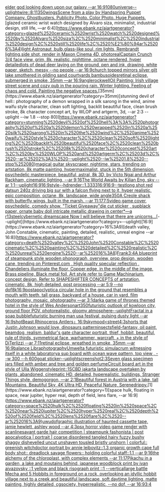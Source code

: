 [elder god looking down upon our galaxy --ar 16:9](https://www.ebank.nz/aiartgenerator?category=elder%2520god%2520looking%2520down%2520upon%2520our%2520galaxy%2520--ar%252016%3A9)[1080](https://www.ebank.nz/aiartgenerator?category=1080)[universe](https://www.ebank.nz/aiartgenerator?category=universe)[--uplight](https://www.ebank.nz/aiartgenerator?category=--uplight)[wire](https://www.ebank.nz/aiartgenerator?category=wire)[::](https://www.ebank.nz/aiartgenerator?category=%3A%3A)[8:11](https://www.ebank.nz/aiartgenerator?category=8%3A11)[350](https://www.ebank.nz/aiartgenerator?category=350)[wings](https://www.ebank.nz/aiartgenerator?category=wings)[Scene from a play by Handspring Puppet Company. Ghostbusters.  Publicity Photo. Color Photo.  Huge Puppets.](https://www.ebank.nz/aiartgenerator?category=Scene%2520from%2520a%2520play%2520by%2520Handspring%2520Puppet%2520Company.%2520Ghostbusters.%2520%2520Publicity%2520Photo.%2520Color%2520Photo.%2520%2520Huge%2520Puppets.)[glazed ceramic wrist watch designed by Alvaro siza, minimalist, industrial design, still life, —ar 6:4](https://www.ebank.nz/aiartgenerator?category=glazed%2520ceramic%2520wrist%2520watch%2520designed%2520by%2520Alvaro%2520siza%2C%2520minimalist%2C%2520industrial%2520design%2C%2520still%2520life%2C%2520%E2%80%94ar%25206%3A4)[light Astronaut ,bulb,glass-like soul, rim lights, Rembrandt lighting,side shot, render in Maxon Cinema 4D, photoreal](https://www.ebank.nz/aiartgenerator?category=light%2520Astronaut%2520%2Cbulb%2Cglass-like%2520soul%2C%2520rim%2520lights%2C%2520Rembrandt%2520lighting%2Cside%2520shot%2C%2520render%2520in%2520Maxon%2520Cinema%25204D%2C%2520photoreal)[Captain Crunch 3/4 face view, grim, 8k, realistic, nighttime, octane rendered, hyper detailed](https://www.ebank.nz/aiartgenerator?category=Captain%2520Crunch%25203/4%2520face%2520view%2C%2520grim%2C%25208k%2C%2520realistic%2C%2520nighttime%2C%2520octane%2520rendered%2C%2520hyper%2520detailed)[lots of dead deer laying on the ground, pen and ink, drawing, white paper, sketch, messy --no people --ar 16:9](https://www.ebank.nz/aiartgenerator?category=lots%2520of%2520dead%2520deer%2520laying%2520on%2520the%2520ground%2C%2520pen%2520and%2520ink%2C%2520drawing%2C%2520white%2520paper%2C%2520sketch%2C%2520messy%2520--no%2520people%2520--ar%252016%3A9)[church topped mirrors silver gilt lake  smothered in gilding sand courtyards bambusoides](https://www.ebank.nz/aiartgenerator?category=church%2520topped%2520mirrors%2520silver%2520gilt%2520lake%2520%2520smothered%2520in%2520gilding%2520sand%2520courtyards%2520bambusoides)[retinal eclipse, submerged in smoke, 35mm —ar 16:9](https://www.ebank.nz/aiartgenerator?category=retinal%2520eclipse%2C%2520submerged%2520in%2520smoke%2C%252035mm%2520%E2%80%94ar%252016%3A9)[angle](https://www.ebank.nz/aiartgenerator?category=angle)[rockwell](https://www.ebank.nz/aiartgenerator?category=rockwell)[Oil Painting: Irish village street scene and cozy pub in the pouring rain. Winter lighting. Feeling of chaos and cold. Painting the negative spaces.](https://www.ebank.nz/aiartgenerator?category=Oil%2520Painting%3A%2520Irish%2520village%2520street%2520scene%2520and%2520cozy%2520pub%2520in%2520the%2520pouring%2520rain.%2520Winter%2520lighting.%2520Feeling%2520of%2520chaos%2520and%2520cold.%2520Painting%2520the%2520negative%2520spaces.)[35mm](https://www.ebank.nz/aiartgenerator?category=35mm)[stunning devil of hell:: photography of a demon wrapped in a silk sarong in the wind, anime waifu style character, clean soft lighting, backlit beautiful face, clean brush stroke, 8k character concept art, by WLOP and artgerm, 3d, --ar 2:3 --uplight --iw 1.8 --stop 80](https://www.ebank.nz/aiartgenerator?category=stunning%2520devil%2520of%2520hell%3A%3A%2520photography%2520of%2520a%2520demon%2520wrapped%2520in%2520a%2520silk%2520sarong%2520in%2520the%2520wind%2C%2520anime%2520waifu%2520style%2520character%2C%2520clean%2520soft%2520lighting%2C%2520backlit%2520beautiful%2520face%2C%2520clean%2520brush%2520stroke%2C%25208k%2520character%2520concept%2520art%2C%2520by%2520WLOP%2520and%2520artgerm%2C%25203d%2C%2520--ar%25202%3A3%2520--uplight%2520--iw%25201.8%2520--stop%252080)[magical guitar skyscraper, nightime, stars, trending on artstation, 8k matte painting, hypermaximalist, stuck in the 5th dimension, psychedelic masterpiece, beautiful, astral, 8k 3D, by Victo Ngai and Arthur Rackham, cinematic lighting, --ar 9:16](https://www.ebank.nz/aiartgenerator?category=magical%2520guitar%2520skyscraper%2C%2520nightime%2C%2520stars%2C%2520trending%2520on%2520artstation%2C%25208k%2520matte%2520painting%2C%2520hypermaximalist%2C%2520stuck%2520in%2520the%25205th%2520dimension%2C%2520psychedelic%2520masterpiece%2C%2520beautiful%2C%2520astral%2C%25208k%25203D%2C%2520by%2520Victo%2520Ngai%2520and%2520Arthur%2520Rackham%2C%2520cinematic%2520lighting%2C%2520--ar%25209%3A16)[The World Awaits by Kilian Eng, sky --ar 1:1](https://www.ebank.nz/aiartgenerator?category=The%2520World%2520Awaits%2520by%2520Kilian%2520Eng%2C%2520sky%2520--ar%25201%3A1)[--uplight](https://www.ebank.nz/aiartgenerator?category=--uplight)[16:9](https://www.ebank.nz/aiartgenerator?category=16%3A9)[16:9](https://www.ebank.nz/aiartgenerator?category=16%3A9)[style](https://www.ebank.nz/aiartgenerator?category=style)[--hd](https://www.ebank.nz/aiartgenerator?category=--hd)[render::1.3333](https://www.ebank.nz/aiartgenerator?category=render%3A%3A1.3333)[16:9](https://www.ebank.nz/aiartgenerator?category=16%3A9)[16:9](https://www.ebank.nz/aiartgenerator?category=16%3A9)[--test](https://www.ebank.nz/aiartgenerator?category=--test)[long shot red datsun 240z driving big sur with a falcon flying next to it, hyper realistic, epic composition, octane, 8k, landscape, wide angle](https://www.ebank.nz/aiartgenerator?category=long%2520shot%2520red%2520datsun%2520240z%2520driving%2520big%2520sur%2520with%2520a%2520falcon%2520flying%2520next%2520to%2520it%2C%2520hyper%2520realistic%2C%2520epic%2520composition%2C%2520octane%2C%25208k%2C%2520landscape%2C%2520wide%2520angle)[350](https://www.ebank.nz/aiartgenerator?category=350)[A Creole shack with butterfly wings, built in the marsh. --ar 11:17](https://www.ebank.nz/aiartgenerator?category=A%2520Creole%2520shack%2520with%2520butterfly%2520wings%2C%2520built%2520in%2520the%2520marsh.%2520--ar%252011%3A17)[7:5](https://www.ebank.nz/aiartgenerator?category=7%3A5)[video game cover, psychedelic, comedy show, "Ticket Giveaway"](https://www.ebank.nz/aiartgenerator?category=video%2520game%2520cover%2C%2520psychedelic%2C%2520comedy%2520show%2C%2520%22Ticket%2520Giveaway%22)[die cut sticker , sup](https://www.ebank.nz/aiartgenerator?category=die%2520cut%2520sticker%2520%2C%2520sup)[black paper, ornate baby doll intricate metallic drawing in center*—a r13](https://www.ebank.nz/aiartgenerator?category=black%2520paper%2C%2520ornate%2520baby%2520doll%2520intricate%2520metallic%2520drawing%2520in%2520center%2A%E2%80%94a%2520r13)[steel](https://www.ebank.nz/aiartgenerator?category=steel)[cybernetic dreamscape Now I will believe that there are unicorns...](https://www.ebank.nz/aiartgenerator?category=cybernetic%2520dreamscape%2520Now%2520I%2520will%2520believe%2520that%2520there%2520are%2520unicorns...)[--uplight](https://www.ebank.nz/aiartgenerator?category=--uplight)[16:9](https://www.ebank.nz/aiartgenerator?category=16%3A9)[death valley, John Constable, cinematic, painting, detailed, realistic, unreal engine --ar 16:8](https://www.ebank.nz/aiartgenerator?category=death%2520valley%2C%2520John%2520Constable%2C%2520cinematic%2C%2520painting%2C%2520detailed%2C%2520realistic%2C%2520unreal%2520engine%2520--ar%252016%3A8)[Frank](https://www.ebank.nz/aiartgenerator?category=Frank)[3:4](https://www.ebank.nz/aiartgenerator?category=3%3A4)[A blueprint of steampunk style wooden phonograph,  overview, prop design, wooden cane,  trending on Pinterest.com  , High quality specular reflection ,  Chandeliers illuminate the floor, Copper  edge, in the middle of the image, Brass pipeline,  Black metal foil,  Art style refer to Game Machinarium.  concept design, Refer to SHAPESHIFTER CONCEPTS  of artstation, cinematic,  8k, high detailed,  post processing    --ar 5:9   --no dof](https://www.ebank.nz/aiartgenerator?category=A%2520blueprint%2520of%2520steampunk%2520style%2520wooden%2520phonograph%2C%2520%2520overview%2C%2520prop%2520design%2C%2520wooden%2520cane%2C%2520%2520trending%2520on%2520Pinterest.com%2520%2520%2C%2520High%2520quality%2520specular%2520reflection%2520%2C%2520%2520Chandeliers%2520illuminate%2520the%2520floor%2C%2520Copper%2520%2520edge%2C%2520in%2520the%2520middle%2520of%2520the%2520image%2C%2520Brass%2520pipeline%2C%2520%2520Black%2520metal%2520foil%2C%2520%2520Art%2520style%2520refer%2520to%2520Game%2520Machinarium.%2520%2520concept%2520design%2C%2520Refer%2520to%2520SHAPESHIFTER%2520CONCEPTS%2520%2520of%2520artstation%2C%2520cinematic%2C%2520%25208k%2C%2520high%2520detailed%2C%2520%2520post%2520processing%2520%2520%2520%2520--ar%25205%3A9%2520%2520%2520--no%2520dof)[8k](https://www.ebank.nz/aiartgenerator?category=8k)[16:9](https://www.ebank.nz/aiartgenerator?category=16%3A9)[postapoclyptic](https://www.ebank.nz/aiartgenerator?category=postapoclyptic)[a circular hole in the ground that resembles a mouth with teeth, tall grass, backyard of a house, car in yard, film photography, mosaic, photography —ar 3:1](https://www.ebank.nz/aiartgenerator?category=a%2520circular%2520hole%2520in%2520the%2520ground%2520that%2520resembles%2520a%2520mouth%2520with%2520teeth%2C%2520tall%2520grass%2C%2520backyard%2520of%2520a%2520house%2C%2520car%2520in%2520yard%2C%2520film%2520photography%2C%2520mosaic%2C%2520photography%2520%E2%80%94ar%25203%3A1)[dark](https://www.ebank.nz/aiartgenerator?category=dark)[a game of thrones themed hotel in the style of Wes Anderson](https://www.ebank.nz/aiartgenerator?category=a%2520game%2520of%2520thrones%2520themed%2520hotel%2520in%2520the%2520style%2520of%2520Wes%2520Anderson)[art](https://www.ebank.nz/aiartgenerator?category=art)[](https://www.ebank.nz/aiartgenerator?category=)[350](https://www.ebank.nz/aiartgenerator?category=350)[futuristic outlook of kowloon city, ground floor POV, photorealistic, gloomy atmosphere](https://www.ebank.nz/aiartgenerator?category=futuristic%2520outlook%2520of%2520kowloon%2520city%2C%2520ground%2520floor%2520POV%2C%2520photorealistic%2C%2520gloomy%2520atmosphere)[--uplight](https://www.ebank.nz/aiartgenerator?category=--uplight)[Fractal in a soap bubble](https://www.ebank.nz/aiartgenerator?category=Fractal%2520in%2520a%2520soap%2520bubble)[futuristic burning man usa festival, pulsing dusty light --ar 16:9](https://www.ebank.nz/aiartgenerator?category=futuristic%2520burning%2520man%2520usa%2520festival%2C%2520pulsing%2520dusty%2520light%2520--ar%252016%3A9)[shot](https://www.ebank.nz/aiartgenerator?category=shot)[Beast,Rhinoceros,Antlers」](https://www.ebank.nz/aiartgenerator?category=Beast%2CRhinoceros%2CAntlers%E3%80%8D)[16:9](https://www.ebank.nz/aiartgenerator?category=16%3A9)[sky](https://www.ebank.nz/aiartgenerator?category=sky)[mood](https://www.ebank.nz/aiartgenerator?category=mood)[<street](https://www.ebank.nz/aiartgenerator?category=%3Cstreet)[4:3](https://www.ebank.nz/aiartgenerator?category=4%3A3)[shorts that Justin Johnson would love, dinosaurs pattern](https://www.ebank.nz/aiartgenerator?category=shorts%2520that%2520Justin%2520Johnson%2520would%2520love%2C%2520dinosaurs%2520pattern)[insects](https://www.ebank.nz/aiartgenerator?category=insects)[field](https://www.ebank.nz/aiartgenerator?category=field)[-](https://www.ebank.nz/aiartgenerator?category=-)[fantasy,  oil paint, beamdog,  realism, baldur's gate character portrait, thief, hobbit, beautiful,  rule of thirds, symmetrical face, warhammer, warcraft,  + in the style of DiTerlizzi --ar 7:11](https://www.ebank.nz/aiartgenerator?category=fantasy%2C%2520%2520oil%2520paint%2C%2520beamdog%2C%2520%2520realism%2C%2520baldur%27s%2520gate%2520character%2520portrait%2C%2520thief%2C%2520hobbit%2C%2520beautiful%2C%2520%2520rule%2520of%2520thirds%2C%2520symmetrical%2520face%2C%2520warhammer%2C%2520warcraft%2C%2520%2520%2B%2520in%2520the%2520style%2520of%2520DiTerlizzi%2520--ar%25207%3A11)[retinal eclipse, wreathed in smoke, 35mm —ar 16:9](https://www.ebank.nz/aiartgenerator?category=retinal%2520eclipse%2C%2520wreathed%2520in%2520smoke%2C%252035mm%2520%E2%80%94ar%252016%3A9)[balance Libra](https://www.ebank.nz/aiartgenerator?category=balance%2520Libra)[photography](https://www.ebank.nz/aiartgenerator?category=photography)[Umwelt](https://www.ebank.nz/aiartgenerator?category=Umwelt)[a futuristic simulacrum witnessing itself in a white laboratory](https://www.ebank.nz/aiartgenerator?category=a%2520futuristic%2520simulacrum%2520witnessing%2520itself%2520in%2520a%2520white%2520laboratory)[a sup board with ocean wave pattern, top view , --w 300 --h 600](https://www.ebank.nz/aiartgenerator?category=a%2520sup%2520board%2520with%2520ocean%2520wave%2520pattern%2C%2520top%2520view%2520%2C%2520--w%2520300%2520--h%2520600)[goat sticker](https://www.ebank.nz/aiartgenerator?category=goat%2520sticker)[--uplight](https://www.ebank.nz/aiartgenerator?category=--uplight)[screenshot](https://www.ebank.nz/aiartgenerator?category=screenshot)[2:3](https://www.ebank.nz/aiartgenerator?category=2%3A3)[Seven glass specimen jars filled with amber and tree and golden perfume](https://www.ebank.nz/aiartgenerator?category=Seven%2520glass%2520specimen%2520jars%2520filled%2520with%2520amber%2520and%2520tree%2520and%2520golden%2520perfume)[Circuit board art in the style of Ulla Wiggen](https://www.ebank.nz/aiartgenerator?category=Circuit%2520board%2520art%2520in%2520the%2520style%2520of%2520Ulla%2520Wiggen)[style](https://www.ebank.nz/aiartgenerator?category=style)[print::1](https://www.ebank.nz/aiartgenerator?category=print%3A%3A1)[SCBD jakarta landscape overtaken by plants, abandoned, cinematic HD, detailed, hyperealistic, buildings, Stranger Things style, demogorgon,  —ar 2:1](https://www.ebank.nz/aiartgenerator?category=SCBD%2520jakarta%2520landscape%2520overtaken%2520by%2520plants%2C%2520abandoned%2C%2520cinematic%2520HD%2C%2520detailed%2C%2520hyperealistic%2C%2520buildings%2C%2520Stranger%2520Things%2520style%2C%2520demogorgon%2C%2520%2520%E2%80%94ar%25202%3A1)[Beautiful forest in Austria with a lake, tall Mountains, Beautiful Sky, 4K Ultra HD, Peaceful Nature, Serene](https://www.ebank.nz/aiartgenerator?category=Beautiful%2520forest%2520in%2520Austria%2520with%2520a%2520lake%2C%2520tall%2520Mountains%2C%2520Beautiful%2520Sky%2C%25204K%2520Ultra%2520HD%2C%2520Peaceful%2520Nature%2C%2520Serene)[drippy.](https://www.ebank.nz/aiartgenerator?category=drippy.)[1](https://www.ebank.nz/aiartgenerator?category=1)[space hulk, floating in space, near jupiter, hyper real, depth of field, lens flare, --ar 16:9](https://www.ebank.nz/aiartgenerator?category=space%2520hulk%2C%2520floating%2520in%2520space%2C%2520near%2520jupiter%2C%2520hyper%2520real%2C%2520depth%2520of%2520field%2C%2520lens%2520flare%2C%2520--ar%252016%3A9)[uwu](https://www.ebank.nz/aiartgenerator?category=uwu)[dof](https://www.ebank.nz/aiartgenerator?category=dof)[graphic illustration of haunted cassette tape, jamie hewlett, ashley wood --ar 4:3](https://www.ebank.nz/aiartgenerator?category=graphic%2520illustration%2520of%2520haunted%2520cassette%2520tape%2C%2520jamie%2520hewlett%2C%2520ashley%2520wood%2520--ar%25204%3A3)[psx horror video game render with scanlines](https://www.ebank.nz/aiartgenerator?category=psx%2520horror%2520video%2520game%2520render%2520with%2520scanlines)[avant garde hair competition | steampunk fashonista | post apocalyptica | portrait | coarse disordered tangled hairy fuzzy bushy shaggy dishevelled uncut unshaven tousled bristly unshorn | colorful:: greenish witchdoctor portrait by annie leibovitz::1.3 organic growth cape full body shot:: dreadlock savage flowers:: holding colorful staff::1.1  --ar 9:16](https://www.ebank.nz/aiartgenerator?category=avant%2520garde%2520hair%2520competition%2520%7C%2520steampunk%2520fashonista%2520%7C%2520post%2520apocalyptica%2520%7C%2520portrait%2520%7C%2520coarse%2520disordered%2520tangled%2520hairy%2520fuzzy%2520bushy%2520shaggy%2520dishevelled%2520uncut%2520unshaven%2520tousled%2520bristly%2520unshorn%2520%7C%2520colorful%3A%3A%2520greenish%2520witchdoctor%2520portrait%2520by%2520annie%2520leibovitz%3A%3A1.3%2520organic%2520growth%2520cape%2520full%2520body%2520shot%3A%3A%2520dreadlock%2520savage%2520flowers%3A%3A%2520holding%2520colorful%2520staff%3A%3A1.1%2520%2520--ar%25209%3A16)[the alchemy of the chloroplast, with complex elements --ar 11:17](https://www.ebank.nz/aiartgenerator?category=the%2520alchemy%2520of%2520the%2520chloroplast%2C%2520with%2520complex%2520elements%2520--ar%252011%3A17)[Pikachu in a garden, a lake and moutains behind, japanese woodblock print by ivan aivazovsky ::1 yellow and black risograph print ::1 --vertical](https://www.ebank.nz/aiartgenerator?category=Pikachu%2520in%2520a%2520garden%2C%2520a%2520lake%2520and%2520moutains%2520behind%2C%2520japanese%2520woodblock%2520print%2520by%2520ivan%2520aivazovsky%2520%3A%3A1%2520yellow%2520and%2520black%2520risograph%2520print%2520%3A%3A1%2520--vertical)[large battle Mecha and 5 Hobbits in foreground on a rock, overlooking an idyllic hobbit village next to a creek and beautiful landscape, soft daytime lighting, matte painting, highly detailed, cgsociety, hyperrealistic, --no dof, --ar 16:9](https://www.ebank.nz/aiartgenerator?category=large%2520battle%2520Mecha%2520and%25205%2520Hobbits%2520in%2520foreground%2520on%2520a%2520rock%2C%2520overlooking%2520an%2520idyllic%2520hobbit%2520village%2520next%2520to%2520a%2520creek%2520and%2520beautiful%2520landscape%2C%2520soft%2520daytime%2520lighting%2C%2520matte%2520painting%2C%2520highly%2520detailed%2C%2520cgsociety%2C%2520hyperrealistic%2C%2520--no%2520dof%2C%2520--ar%252016%3A9)[3:4](https://www.ebank.nz/aiartgenerator?category=3%3A4)